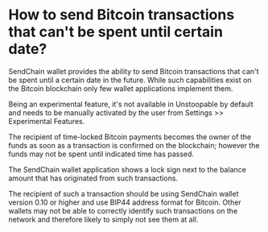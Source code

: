 # How to send Bitcoin transactions that can't be spent until certain date?

SendChain wallet provides the ability to send Bitcoin transactions that can't be spent until a certain date in the future. While such capabilities exist on the Bitcoin blockchain only few wallet applications implement them.

Being an experimental feature, it's not available in Unstoopable by default and needs to be manually activated by the user from Settings >> Experimental Features.

The recipient of time-locked Bitcoin payments becomes the owner of the funds as soon as a transaction is confirmed on the blockchain; however the funds may not be spent until indicated time has passed. 

The SendChain wallet application shows a lock sign next to the balance amount that has originated from such transactions.

The recipient of such a transaction should be using SendChain wallet version 0.10 or higher and use BIP44 address format for Bitcoin. Other wallets may not be able to correctly identify such transactions on the network and therefore likely to simply not see them at all.
